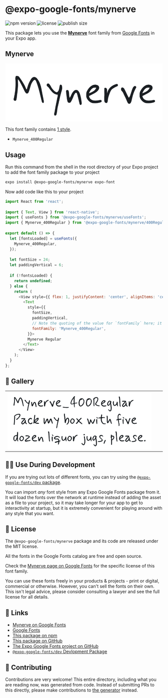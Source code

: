 # @expo-google-fonts/mynerve

![npm version](https://flat.badgen.net/npm/v/@expo-google-fonts/mynerve)
![license](https://flat.badgen.net/github/license/expo/google-fonts)
![publish size](https://flat.badgen.net/packagephobia/install/@expo-google-fonts/mynerve)

This package lets you use the [**Mynerve**](https://fonts.google.com/specimen/Mynerve) font family from [Google Fonts](https://fonts.google.com/) in your Expo app.

## Mynerve

![Mynerve](./font-family.png)

This font family contains [1 style](#-gallery).

- `Mynerve_400Regular`

## Usage

Run this command from the shell in the root directory of your Expo project to add the font family package to your project
```sh
expo install @expo-google-fonts/mynerve expo-font
```

Now add code like this to your project
```js
import React from 'react';

import { Text, View } from 'react-native';
import { useFonts } from '@expo-google-fonts/mynerve/useFonts';
import { Mynerve_400Regular } from '@expo-google-fonts/mynerve/400Regular';

export default () => {
  let [fontsLoaded] = useFonts({
    Mynerve_400Regular,
  });

  let fontSize = 24;
  let paddingVertical = 6;

  if (!fontsLoaded) {
    return undefined;
  } else {
    return (
      <View style={{ flex: 1, justifyContent: 'center', alignItems: 'center' }}>
        <Text
          style={{
            fontSize,
            paddingVertical,
            // Note the quoting of the value for `fontFamily` here; it expects a string!
            fontFamily: 'Mynerve_400Regular',
          }}>
          Mynerve Regular
        </Text>
      </View>
    );
  }
};

```

## 🔡 Gallery


||||
|-|-|-|
|![Mynerve_400Regular](.//400Regular/Mynerve_400Regular.ttf.png)||||


## 👩‍💻 Use During Development

If you are trying out lots of different fonts, you can try using the [`@expo-google-fonts/dev` package](https://github.com/expo/google-fonts/tree/master/font-packages/dev#readme).

You can import *any* font style from any Expo Google Fonts package from it. It will load the fonts
over the network at runtime instead of adding the asset as a file to your project, so it may take longer
for your app to get to interactivity at startup, but it is extremely convenient
for playing around with any style that you want.

## 📖 License

The `@expo-google-fonts/mynerve` package and its code are released under the MIT license.

All the fonts in the Google Fonts catalog are free and open source.

Check the [Mynerve page on Google Fonts](https://fonts.google.com/specimen/Mynerve) for the specific license of this font family.

You can use these fonts freely in your products & projects - print or digital, commercial or otherwise. However, you can't sell the fonts on their own. This isn't legal advice, please consider consulting a lawyer and see the full license for all details.

## 🔗 Links

- [Mynerve on Google Fonts](https://fonts.google.com/specimen/Mynerve)
- [Google Fonts](https://fonts.google.com/)
- [This package on npm](https://www.npmjs.com/package/@expo-google-fonts/mynerve)
- [This package on GitHub](https://github.com/expo/google-fonts/tree/master/font-packages/mynerve)
- [The Expo Google Fonts project on GitHub](https://github.com/expo/google-fonts)
- [`@expo-google-fonts/dev` Devlopment Package](https://github.com/expo/google-fonts/tree/master/font-packages/dev)

## 🤝 Contributing

Contributions are very welcome! This entire directory, including what you are reading now, was generated from code. Instead of submitting PRs to this directly, please make contributions to [the generator](https://github.com/expo/google-fonts/tree/master/packages/generator) instead.
